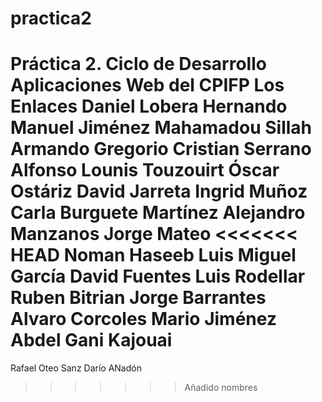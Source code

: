 # practica2
Práctica 2. Ciclo de Desarrollo Aplicaciones Web del CPIFP Los Enlaces
Daniel Lobera Hernando
Manuel Jiménez
Mahamadou Sillah
Armando Gregorio
Cristian Serrano Alfonso
Lounis Touzouirt
Óscar Ostáriz
David Jarreta
Ingrid Muñoz
Carla Burguete Martínez
Alejandro Manzanos
Jorge Mateo
<<<<<<< HEAD
Noman Haseeb
Luis Miguel García
David Fuentes
Luis Rodellar
Ruben Bitrian
Jorge Barrantes
Alvaro Corcoles
Mario Jiménez
Abdel Gani Kajouai
=======
Rafael Oteo Sanz
Darío ANadón
>>>>>>> Añadido nombres
